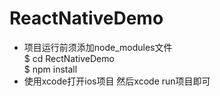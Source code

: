 # ReactNativeDemo
- 项目运行前须添加node_modules文件  
$ cd RectNativeDemo  
$ npm install
- 使用xcode打开ios项目 然后xcode run项目即可
